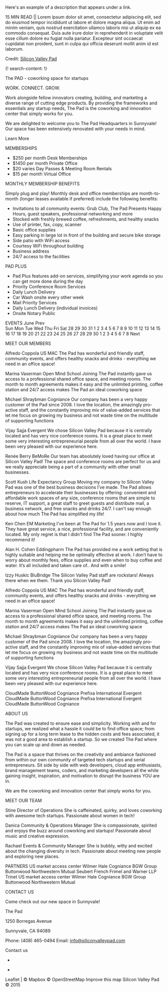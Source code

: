 Here's an example of a description that appears under a link.

15 MIN READ || Lorem ipsum dolor sit amet, consectetur adipiscing elit, sed do eiusmod tempor incididunt ut labore et dolore magna aliqua. Ut enim ad minim veniam, quis nostrud exercitation ullamco laboris nisi ut aliquip ex ea commodo consequat. Duis aute irure dolor in reprehenderit in voluptate velit esse cillum dolore eu fugiat nulla pariatur. Excepteur sint occaecat cupidatat non proident, sunt in culpa qui officia deserunt mollit anim id est laborum.

Credit: [Silicon Valley Pad](http://siliconvalleypad.com/)


{! search-content: !}


The PAD - coworking space for startups

WORK. CONNECT. GROW.

Work alongside fellow innovators creating, building, and marketing a diverse range of cutting edge products. By providing the frameworks and essentials any startup needs, The Pad is the coworking and innovation center that simply works for you.

We are delighted to welcome you to The Pad Headquarters in Sunnyvale! Our space has been extensively renovated with your needs in mind. 

Learn More


MEMBERSHIPS
* $250 per month Desk Memberships
* $1450 per month Private Office
* $20 varies Day Passes & Meeting Room Rentals
* $15 per month Virtual Office


MONTHLY MEMBERSHIP BENEFITS

Simply plug and play! Monthly desk and office memberships are month-to-month (longer leases available if preferred) include the following benefits:

* Invitations to all community events: Grub Club, The Pad Presents Happy Hours, guest speakers, professional networking and more
* Stocked with freshly brewed coffee, refreshments, and healthy snacks
* Use of printer, fax, copy, scanner 
* Basic office supplies
* Easy parking in large lot in front of the building and secure bike storage
* Side patio with WiFi access
* Courtesy WiFi throughout building
* Business address
* 24/7 access to the facilities


PAD PLUS
* Pad Plus features add-on services, simplifying your work agenda so you can get more done during the day
* Priority Conference Room Services
* Daily Lunch Delivery
* Car Wash onsite every other week
* Mail Priority Services
* Daily Lunch Delivery (individual invoices)
* Onsite Notary Public


EVENTS
June
Prev	
Sun	Mon	Tue	Wed	Thu	Fri	Sat
28	29	30	31	1	2	3
4	5	6	7	8	9	10
11	12	13	14	15	16	17
18	19	20	21	22	23	24
25	26	27	28	29	30	1
2	3	4	5	6	7	8
Next



MEET OUR MEMBERS

Alfredo Coppola
US MAC
The Pad has wonderful and friendly staff, community events, and offers healthy snacks and drinks - everything we need in an office space!

Marina Vaserman
Open Mind School
Joining The Pad instantly gave us access to a professional shared office space, and meeting rooms. The month to month agreements makes it easy and the unlimited printing, coffee station and 24/7 access makes The Pad an ideal coworking space

Michael Shraybman
Cogniance
Our company has been a very happy customer of the Pad since 2008. I love the location, the amazingly pro-active staff, and the constantly improving mix of value-added services that let me focus on growing my business and not waste time on the multitude of supporting functions

Vijay Sajja
Evergent
We chose Silicon Valley Pad because it is centrally located and has very nice conference rooms. It is a great place to meet some very interesting entrepreneurial people from all over the world. I have been very pleased with our experience here.

Renée Berry
BeMoRe
Our team has absolutely loved having our office at Silicon Valley Pad! The space and conference rooms are perfect for us and we really appreciate being a part of a community with other small businesses.

Scott Kush
Life Expectancy Group
Moving my company to Silicon Valley Pad was one of the best business decisions I’ve made. The Pad allows entrepreneurs to accelerate their businesses by offering: convenient and affordable work spaces of any size, conference rooms that are simple to reserve, IT support, a great staff to greet guests and distribute mail, a business network, and free snacks and drinks 24/7. I can't say enough about how much The Pad has simplified my life!

Ken Chen
EM Marketing
I've been at The Pad for 1.5 years now and I love it. They have great service, a nice, professional facility, and are conveniently located. My only regret is that I didn't find The Pad sooner. I highly recommend it!

Alan H. Cohen
Eddingpharm
The Pad has provided me a work setting that is highly suitable and helping me be optimally effective at work. I don’t have to worry about monthly fees, office supplies and even when to buy coffee and water. It’s all included and taken care of.. And with a smile!

Izzy Huskic
BluBridge
The Silicon Valley Pad staff are rockstars! Always there when we them. Thank you Silicon Valley Pad!

Alfredo Coppola
US MAC
The Pad has wonderful and friendly staff, community events, and offers healthy snacks and drinks - everything we need in an office space!

Marina Vaserman
Open Mind School
Joining The Pad instantly gave us access to a professional shared office space, and meeting rooms. The month to month agreements makes it easy and the unlimited printing, coffee station and 24/7 access makes The Pad an ideal coworking space

Michael Shraybman
Cogniance
Our company has been a very happy customer of the Pad since 2008. I love the location, the amazingly pro-active staff, and the constantly improving mix of value-added services that let me focus on growing my business and not waste time on the multitude of supporting functions

Vijay Sajja
Evergent
We chose Silicon Valley Pad because it is centrally located and has very nice conference rooms. It is a great place to meet some very interesting entrepreneurial people from all over the world. I have been very pleased with our experience here.


CloudMade ButtonWood Cogniance Prefixa International Evergent CloudMade ButtonWood Cogniance Prefixa International Evergent CloudMade ButtonWood Cogniance



ABOUT US

The Pad was created to ensure ease and simplicity. Working with and for startups, we realized what a hassle it could be to find office space; from signing up for a long term lease to the hidden costs and fees associated, it was not a good area to establish a startup. So we created The Pad where you can scale up and down as needed.

The Pad is a space that thrives on the creativity and ambiance fashioned from within our own community of targeted tech startups and serial entrepreneurs. Sit side by side with web developers, cloud app enthusiasts, brand management teams, coders, and marketing developers all the while gaining insight, inspiration, and motivation to disrupt the business YOU are in.

We are the coworking and innovation center that simply works for you.



MEET OUR TEAM

Stine
Director of Operations
She is caffeinated, quirky, and loves coworking with awesome tech startups. Passionate about women in tech!

Danica
Community & Operations Manager
She is compassionate, spirited and enjoys the buzz around coworking and startups! Passionate about music and creative expression.

Rachael
Events & Community Manager
She is bubbly, witty and excited about the changing diversity in tech. Passionate about meeting new people and exploring new places.



PARTNERS
 US market access center
Wilmer Hale
Cogniance
BGW Group
Buttonwood
Northwestern Mutual
Seubert French Frimel and Warner LLP
Trinet
US market access center
Wilmer Hale
Cogniance
BGW Group
Buttonwood
Northwestern Mutual


CONTACT US

Come check out our new space in Sunnyvale!

The Pad

1250 Borregas Avenue

Sunnyvale, CA 94089
 

Phone:
(408) 465-0494
Email:
info@siliconvalleypad.com



Contact us
 

+
-
Leaflet | © Mapbox © OpenStreetMap Improve this map
Silicon Valley Pad © 2015
